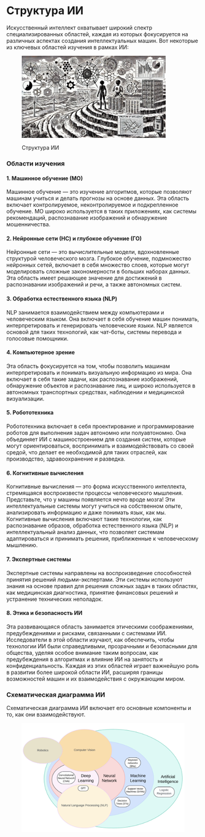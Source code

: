 # Структура ИИ

Искусственный интеллект охватывает широкий спектр специализированных областей, каждая из которых фокусируется на различных аспектах создания интеллектуальных машин. Вот некоторые из ключевых областей изучения в рамках ИИ:

<div align="left">

<figure><img src="../../.gitbook/assets/image (13).png" alt="" width="375"><figcaption><p>Структура ИИ</p></figcaption></figure>

</div>

### Области изучения

#### 1. Машинное обучение (МО)&#x20;

Машинное обучение — это изучение алгоритмов, которые позволяют машинам учиться и делать прогнозы на основе данных. Эта область включает контролируемое, неконтролируемое и подкрепленное обучение. МО широко используется в таких приложениях, как системы рекомендаций, распознавание изображений и обнаружение мошенничества.

#### 2. Нейронные сети (НС) и глубокое обучение (ГО)

Нейронные сети — это вычислительные модели, вдохновленные структурой человеческого мозга. Глубокое обучение, подмножество нейронных сетей, включает в себя множество слоев, которые могут моделировать сложные закономерности в больших наборах данных. Эта область имеет решающее значение для достижений в распознавании изображений и речи, а также автономных систем.

#### 3. Обработка естественного языка (NLP)

NLP занимается взаимодействием между компьютерами и человеческим языком. Она включает в себя обучение машин понимать, интерпретировать и генерировать человеческие языки. NLP является основой для таких технологий, как чат-боты, системы перевода и голосовые помощники.

#### 4. Компьютерное зрение&#x20;

Эта область фокусируется на том, чтобы позволить машинам интерпретировать и понимать визуальную информацию из мира. Она включает в себя такие задачи, как распознавание изображений, обнаружение объектов и распознавание лиц, и широко используется в автономных транспортных средствах, наблюдении и медицинской визуализации.

#### 5. Робототехника

Робототехника включает в себя проектирование и программирование роботов для выполнения задач автономно или полуавтономно. Она объединяет ИИ с машиностроением для создания систем, которые могут ориентироваться, воспринимать и взаимодействовать со своей средой, что делает ее необходимой для таких отраслей, как производство, здравоохранение и разведка.

#### 6. Когнитивные вычисления

Когнитивные вычисления — это форма искусственного интеллекта, стремящаяся воспроизвести процессы человеческого мышления. Представьте, что у машины появляется нечто вроде мозга! Эти интеллектуальные системы могут учиться на собственном опыте, анализировать информацию и даже понимать язык, как мы. Когнитивные вычисления включают такие технологии, как распознавание образов, обработка естественного языка (NLP) и интеллектуальный анализ данных, что позволяет системам адаптироваться и принимать решения, приближенные к человеческому мышлению.

#### 7. Экспертные системы

Экспертные системы направлены на воспроизведение способностей принятия решений людьми-экспертами. Эти системы используют знания на основе правил для решения сложных задач в таких областях, как медицинская диагностика, принятие финансовых решений и устранение технических неполадок.

#### 8. Этика и безопасность ИИ

Эта развивающаяся область занимается этическими соображениями, предубеждениями и рисками, связанными с системами ИИ. Исследователи в этой области изучают, как обеспечить, чтобы технологии ИИ были справедливыми, прозрачными и безопасными для общества, уделяя особое внимание таким вопросам, как предубеждения в алгоритмах и влияние ИИ на занятость и конфиденциальность. Каждая из этих областей играет важнейшую роль в развитии более широкой области ИИ, расширяя границы возможностей машин и их взаимодействия с окружающим миром.

### Схематическая диаграмма ИИ

Схематическая диаграмма ИИ включает его основные компоненты и то, как они взаимодействуют.

<div align="left">

<figure><img src="../../.gitbook/assets/image (14).png" alt="" width="563"><figcaption></figcaption></figure>

</div>

